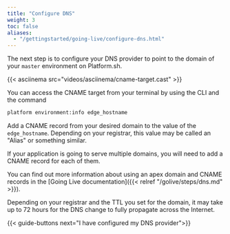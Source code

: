 ```yaml
---
title: "Configure DNS"
weight: 3
toc: false
aliases:
  - "/gettingstarted/going-live/configure-dns.html"
---
```


The next step is to configure your DNS provider to point to the domain of your `master` environment on Platform.sh.

{{< asciinema src="videos/asciinema/cname-target.cast" >}}

You can access the CNAME target from your terminal by using the CLI and the command

```bash
platform environment:info edge_hostname
```

Add a CNAME record from your desired domain to the value of the `edge_hostname`. Depending on your registrar, this value may be called an "Alias" or something similar.

If your application is going to serve multiple domains, you will need to add a CNAME record for each of them.

You can find out more information about using an apex domain and CNAME records in the [Going Live documentation]({{< relref "/golive/steps/dns.md" >}}).

Depending on your registrar and the TTL you set for the domain, it may take up to 72 hours for the DNS change to fully propagate across the Internet.


{{< guide-buttons next="I have configured my DNS provider">}}
